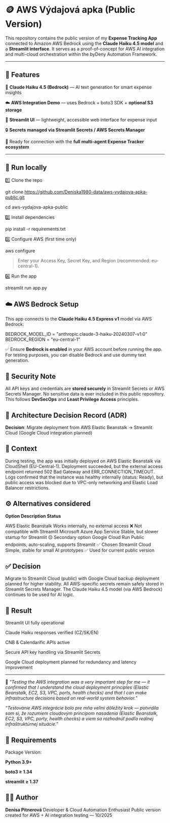 # 🪙 AWS Výdajová apka (Public Version)

This repository contains the public version of my **Expense Tracking App** connected to Amazon AWS Bedrock using the **Claude Haiku 4.5 model** and a **Streamlit interface**.
It serves as a proof-of-concept for AWS AI integration and multi-cloud orchestration within the byDeny Automation Framework.

---

## 🚀 Features

🤖 **Claude Haiku 4.5 (Bedrock)** — AI text generation for smart expense insights

☁️ **AWS Integration Demo** — uses Bedrock + boto3 SDK + **optional S3 storage**

💬 **Streamlit UI** — lightweight, accessible web interface for expense input

🔒 **Secrets managed via Streamlit Secrets / AWS Secrets Manager**

🧱 Ready for connection with the **full multi-agent Expense Tracker ecosystem**

---

## 🧠 Run locally

1️⃣ Clone the repo

git clone https://github.com/Deniska1980-data/aws-vydajova-apka-public.git  

cd aws-vydajova-apka-public

2️⃣ Install dependencies

pip install -r requirements.txt

3️⃣ Configure AWS (first time only)

aws configure

> Enter your Access Key, Secret Key, and Region (recommended: eu-central-1).

4️⃣ Run the app

streamlit run app.py

## ☁️ AWS Bedrock Setup

This app connects to the **Claude Haiku 4.5 Express v1** model via AWS Bedrock:

BEDROCK_MODEL_ID = "anthropic.claude-3-haiku-20240307-v1:0"
BEDROCK_REGION = "eu-central-1"

✅ Ensure **Bedrock is enabled** in your AWS account before running the app.
For testing purposes, you can disable Bedrock and use dummy text generation.

## 🔐 Security Note

All API keys and credentials are **stored securely** in Streamlit Secrets or AWS Secrets Manager.
No sensitive data is ever included in this public repository.
This follows **DevSecOps** and **Least Privilege Access** principles.

## 🧾 Architecture Decision Record (ADR)

**Decision**: Migrate deployment from AWS Elastic Beanstalk → Streamlit Cloud (Google Cloud integration planned)

## 🧠 Context

During testing, the app was initially deployed on AWS Elastic Beanstalk via CloudShell (EU-Central-1).
Deployment succeeded, but the external access endpoint returned 502 Bad Gateway and ERR_CONNECTION_TIMEOUT.
Logs confirmed that the instance was healthy internally (status: Ready),
but public access was blocked due to VPC-only networking and Elastic Load Balancer restrictions.

## ⚙️ Alternatives considered

**Option	Description	Status**

AWS Elastic Beanstalk	Works internally, no external access	❌ Not compatible with Streamlit
Microsoft Azure App Service	Stable, but slower startup for Streamlit	🟡 Secondary option
Google Cloud Run	Public endpoints, auto-scaling, supports Streamlit	✅ Chosen
Streamlit Cloud	Simple, stable for small AI prototypes	✅ Used for current public version


## ✅ Decision

Migrate to Streamlit Cloud (public) with Google Cloud backup deployment planned for higher stability.
All AWS-specific secrets remain safely stored in Streamlit Secrets Manager.
The Claude Haiku 4.5 model (via AWS Bedrock) continues to be used for AI logic.

## 🚀 Result

Streamlit UI fully operational

Claude Haiku responses verified (CZ/SK/EN)

CNB & Calendarific APIs active

Secure API key handling via Streamlit Secrets

Google Cloud deployment planned for redundancy and latency improvement

---

💬 *"Testing the AWS integration was a very important step for me — it confirmed that I understand the cloud deployment principles (Elastic Beanstalk, EC2, S3, VPC, ports, health checks) and that I can make infrastructure decisions based on real-world system behavior.*"

*“Testovanie AWS integrácie bolo pre mňa veľmi dôležitý krok — potvrdila som si, že rozumiem cloudovým princípom nasadenia (Elastic Beanstalk, EC2, S3, VPC, porty, health checks) a viem sa rozhodnúť podľa reálnej infraštruktúrnej situácie.*”

## 🧾 Requirements

Package	Version:

**Python	3.9+**

**boto3	≥ 1.34**

**streamlit	≥ 1.37**

## 👩‍💻 Author

**Denisa Pitnerová**
Developer & Cloud Automation Enthusiast
Public version created for AWS + AI integration testing — 10/2025
